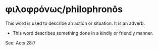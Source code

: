 # φιλοφρόνως/philophronōs
This word is used to describe an action or situation. It is an adverb.
* This word describes something done in a kindly or friendly manner.

See: Acts 28:7
